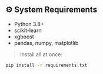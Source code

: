 
## ⚙️ System Requirements
- Python 3.8+
- scikit-learn
- xgboost
- pandas, numpy, matplotlib

> Install all at once:
```bash
pip install -r requirements.txt
